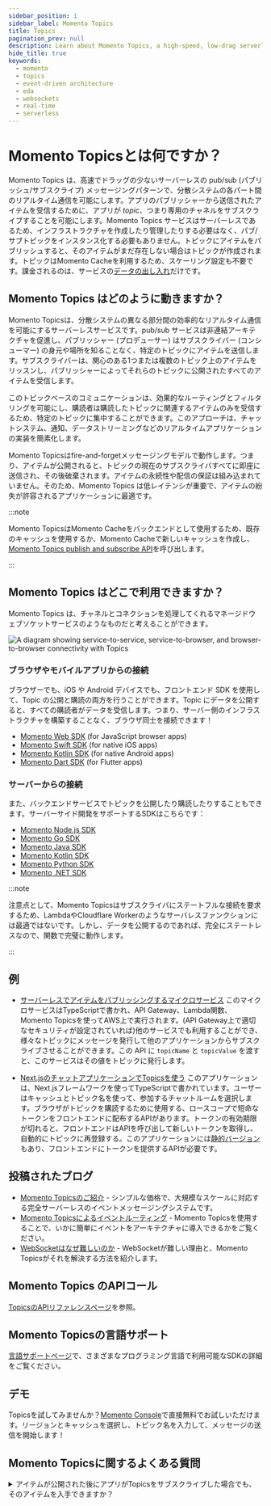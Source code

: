 ```yaml
---
sidebar_position: 1
sidebar_label: Momento Topics
title: Topics
pagination_prev: null
description: Learn about Momento Topics, a high-speed, low-drag serverless pub/sub (publish/subscribe) messaging pattern for real-time application communication.
hide_title: true
keywords:
  - momento
  - topics
  - event-driven architecture
  - eda
  - websockets
  - real-time
  - serverless
---
```


# Momento Topicsとは何ですか？

Momento Topics は、高速でドラッグの少ないサーバーレスの pub/sub (パブリッシュ/サブスクライブ) メッセージングパターンで、分散システムの各パート間のリアルタイム通信を可能にします。アプリのパブリッシャーから送信されたアイテムを受信するために、アプリが *topic*、つまり専用のチャネルをサブスクライブすることを可能にします。Momento Topics サービスはサーバーレスであるため、インフラストラクチャを作成したり管理したりする必要はなく、パブ/サブトピックをインスタンス化する必要もありません。トピックにアイテムをパブリッシュすると、そのアイテムがまだ存在しない場合はトピックが作成されます。トピックはMomento Cacheを利用するため、スケーリング設定も不要です。課金されるのは、サービスの[データの出し入れ](./manage/pricing.md)だけです。

## Momento Topics はどのように動きますか？

Momento Topicsは、分散システムの異なる部分間の効率的なリアルタイム通信を可能にするサーバーレスサービスです。pub/sub サービスは非連結アーキテクチャを促進し、パブリッシャー (プロデューサー) はサブスクライバー (コンシューマー) の身元や場所を知ることなく、特定のトピックにアイテムを送信します。サブスクライバーは、関心のある1つまたは複数のトピック上のアイテムをリッスンし、パブリッシャーによってそれらのトピックに公開されたすべてのアイテムを受信します。

このトピックベースのコミュニケーションは、効果的なルーティングとフィルタリングを可能にし、購読者は購読したトピックに関連するアイテムのみを受信するため、特定のトピックに集中することができます。このアプローチは、チャットシステム、通知、データストリーミングなどのリアルタイムアプリケーションの実装を簡素化します。

Momento Topicsはfire-and-forgetメッセージングモデルで動作します。つまり、アイテムが公開されると、トピックの現在のサブスクライバすべてに即座に送信され、その後破棄されます。アイテムの永続性や配信の保証は組み込まれていません。そのため、Momento Topics は低レイテンシが重要で、アイテムの紛失が許容されるアプリケーションに最適です。

:::note

Momento TopicsはMomento Cacheをバックエンドとして使用するため、既存のキャッシュを使用するか、Momento Cacheで新しいキャッシュを作成し、[Momento Topics publish and subscribe API](./develop/api-reference/index.md)を呼び出します。

:::

## Momento Topics はどこで利用できますか？

Momento Topics は、チャネルとコネクションを処理してくれるマネージドウェブソケットサービスのようなものだと考えることができます。

![A diagram showing service-to-service, service-to-browser, and browser-to-browser connectivity with Topics](@site/static/img/topics-connections.png)

### ブラウザやモバイルアプリからの接続

ブラウザーでも、iOS や Android デバイスでも、フロントエンド SDK を使用して、Topic の公開と購読の両方を行うことができます。Topic にデータを公開すると、すべての購読者がデータを受信します。つまり、サーバー側のインフラストラクチャを構築することなく、ブラウザ同士を接続できます！

* [Momento Web SDK](/sdks/web/index.md) (for JavaScript browser apps)
* [Momento Swift SDK](/sdks/swift/index.md) (for native iOS apps)
* [Momento Kotlin SDK](/sdks/kotlin/index.md) (for native Android apps)
* [Momento Dart SDK](/sdks/dart/index.md) (for Flutter apps)

### サーバーからの接続

また、バックエンドサービスでトピックを公開したり購読したりすることもできます。サーバーサイド開発をサポートするSDKはこちらです：

* [Momento Node.js SDK](/sdks/nodejs/index.md)
* [Momento Go SDK](/sdks/go/index.md)
* [Momento Java SDK](/sdks/java/index.md)
* [Momento Kotlin SDK](/sdks/kotlin/index.md)
* [Momento Python SDK](/sdks/python/index.md)
* [Momento .NET SDK](/sdks/dotnet/index.md)

:::note

注意点として、Momento Topicsはサブスクライバにステートフルな接続を要求するため、LambdaやCloudflare Workerのようなサーバレスファンクションには最適ではないです。しかし、データを公開するのであれば、完全にステートレスなので、関数で完璧に動作します。

:::

## 例

- [サーバーレスでアイテムをパブリッシングするマイクロサービス](https://github.com/momentohq/client-sdk-javascript/tree/main/examples/nodejs/lambda-examples/topics-microservice) このマイクロサービスはTypeScriptで書かれ、API Gateway、Lambda関数、Momento Topicsを使ってAWS上で実行されます。(API Gateway上で適切なセキュリティが設定されていれば)他のサービスでも利用することができ、様々なトピックにメッセージを発行して他のアプリケーションからサブスクライブさせることができます。この API に `topicName` と `topicValue` を渡すと、このサービスはその値をトピックに発行します。

- [Next.jsのチャットアプリケーションでTopicsを使う](https://github.com/momentohq/client-sdk-javascript/tree/main/examples/web/nextjs-chat) このアプリケーションは、Next.jsフレームワークを使ってTypeScriptで書かれています。ユーザーはキャッシュとトピック名を使って、参加するチャットルームを選択します。ブラウザがトピックを購読するために使用する、ロースコープで短命なトークンをフロントエンドに配布するAPIがあります。トークンの有効期限が切れると、フロントエンドはAPIを呼び出して新しいトークンを取得し、自動的にトピックに再登録する。このアプリケーションには[静的バージョン](https://github.com/momentohq/client-sdk-javascript/tree/main/examples/web/vite-chat-app)もあり、フロントエンドにトークンを提供するAPIが必要です。

## 投稿されたブログ

- [Momento Topicsのご紹介](https://www.gomomento.com/blog/momento-just-got-more-powerful-introducing-topics) - シンプルな価格で、大規模なスケールに対応する完全サーバーレスのイベントメッセージングシステムです。
- [Momento Topicsによるイベントルーティング](https://www.gomomento.com/blog/build-on-momento-event-routing-with-momento-topics) - Momento Topicsを使用することで、いかに簡単にイベントをアーキテクチャに導入できるかをご覧ください。
- [WebSocketはなぜ難しいのか](https://www.gomomento.com/blog/why-are-websockets-so-hard) - WebSocketが難しい理由と、Momento Topicsがそれを解決する方法を紹介します。

## Momento Topics のAPIコール

[TopicsのAPIリファレンスページ](./develop/api-reference/index.md)を参照。

## Momento Topicsの言語サポート
[言語サポートページ](./develop/language-support/language-support.md)で、さまざまなプログラミング言語で利用可能なSDKの詳細をご覧ください。


## デモ

Topicsを試してみませんか？[Momento Console](https://console.gomomento.com/topics)で直接無料でお試しいただけます。リージョンとキャッシュを選択し、トピック名を入力して、メッセージの送信を開始します！

## Momento Topicsに関するよくある質問

<details>
  <summary>アイテムが公開された後にアプリがTopicsをサブスクライブした場合でも、そのアイテムを入手できますか？</summary>
いいえ。サブスクライバーは、Topicsのアイテムの履歴にアクセスできません。
</details>
